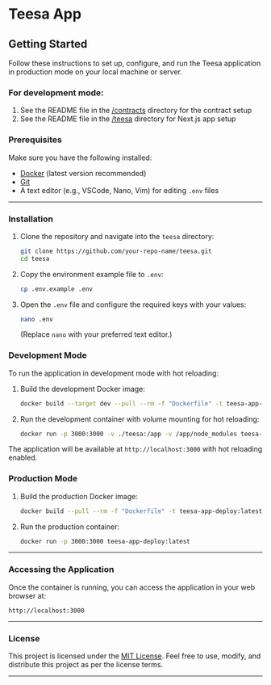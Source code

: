 # Teesa App

## Getting Started

Follow these instructions to set up, configure, and run the Teesa application in production mode on your local machine or server.

### For development mode:
1. See the README file in the [/contracts](/contracts/README.md) directory for the contract setup
2. See the README file in the [/teesa](/teesa/README.md) directory for Next.js app setup

### Prerequisites

Make sure you have the following installed:

- [Docker](https://www.docker.com/) (latest version recommended)
- [Git](https://git-scm.com/)
- A text editor (e.g., VSCode, Nano, Vim) for editing `.env` files

---

### Installation

1. Clone the repository and navigate into the `teesa` directory:

   ```bash
   git clone https://github.com/your-repo-name/teesa.git
   cd teesa
   ```

2. Copy the environment example file to `.env`:

   ```bash
   cp .env.example .env
   ```

3. Open the `.env` file and configure the required keys with your values:

   ```bash
   nano .env
   ```
   (Replace `nano` with your preferred text editor.)

### Development Mode

To run the application in development mode with hot reloading:

1. Build the development Docker image:

   ```bash
   docker build --target dev --pull --rm -f "Dockerfile" -t teesa-app-dev:latest "."
   ```

2. Run the development container with volume mounting for hot reloading:

   ```bash
   docker run -p 3000:3000 -v ./teesa:/app -v /app/node_modules teesa-app-dev:latest
   ```

The application will be available at `http://localhost:3000` with hot reloading enabled.

### Production Mode

1. Build the production Docker image:

   ```bash
   docker build --pull --rm -f "Dockerfile" -t teesa-app-deploy:latest "."
   ```

2. Run the production container:

   ```bash
   docker run -p 3000:3000 teesa-app-deploy:latest
   ```

---

### Accessing the Application

Once the container is running, you can access the application in your web browser at:

```
http://localhost:3000
```

---

### License

This project is licensed under the [MIT License](LICENSE). Feel free to use, modify, and distribute this project as per the license terms.

---